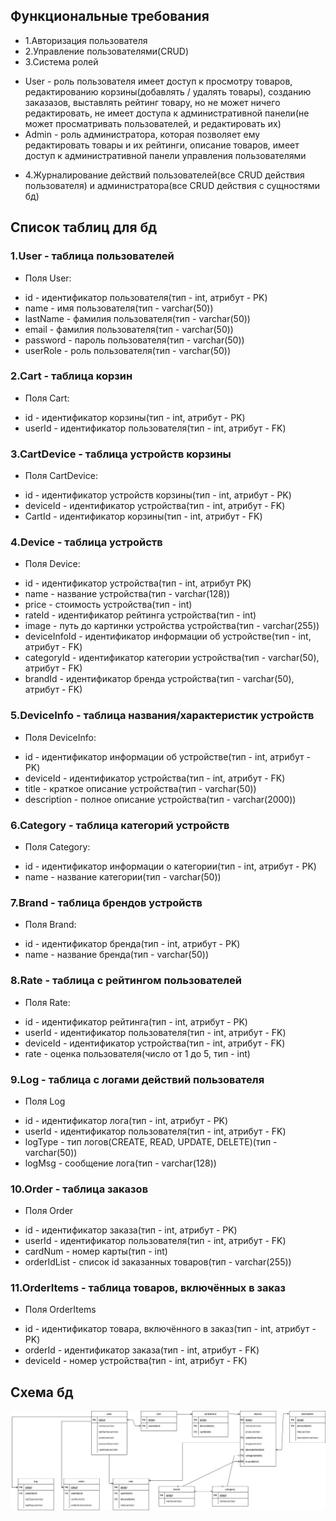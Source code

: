 ## Функциональные требования

* 1.Авторизация пользователя
* 2.Управление пользователями(CRUD)
* 3.Система ролей
+  User - роль пользователя имеет доступ к просмотру товаров, редактированию корзины(добавлять / удалять товары), созданию заказазов, выставлять рейтинг товару, но не может ничего редактировать, не имеет доступа к административной панели(не может просматривать пользователей, и редактировать их)
+  Admin - роль администратора, которая позволяет ему редактировать товары и их рейтинги, описание товаров, имеет доступ к административной панели управления пользователями 
* 4.Журналирование действий пользователей(все CRUD действия пользователя) и администратора(все CRUD действия с сущностями бд)

## Список таблиц для бд
### 1.User - таблица пользователей
* Поля User:
+ id - идентификатор пользователя(тип - int, атрибут - PK)
+ name - имя пользователя(тип - varchar(50))
+ lastName - фамилия пользователя(тип - varchar(50))
+ email - фамилия пользователя(тип - varchar(50))
+ password - пароль пользователя(тип - varchar(50))
+ userRole - роль пользователя(тип - varchar(50))
### 2.Cart - таблица корзин
* Поля Cart:
+ id - идентификатор корзины(тип - int, атрибут - PK)
+ userId - идентификатор пользователя(тип - int, атрибут - FK)
### 3.CartDevice - таблица устройств корзины
* Поля CartDevice:
+ id - идентификатор устройств корзины(тип - int, атрибут - PK)
+ deviceId - идентификатор устройства(тип - int, атрибут - FK)
+ CartId - идентификатор корзины(тип - int, атрибут - FK)
### 4.Device - таблица устройств
* Поля Device:
+ id - идентификатор устройства(тип - int, атрибут PK)
+ name - название устройства(тип - varchar(128))
+ price - стоимость устройства(тип - int)
+ rateId - идентификатор рейтинга устройства(тип - int)
+ image - путь до картинки устройства устройства(тип - varchar(255))
+ deviceInfoId - идентификатор информации об устройстве(тип - int, атрибут - FK)
+ categoryId - идентификатор категории устройства(тип - varchar(50), атрибут - FK)
+ brandId - идентификатор бренда устройства(тип - varchar(50), атрибут - FK)
### 5.DeviceInfo - таблица названия/характеристик устройств
* Поля DeviceInfo:
+ id - идентификатор информации об устройстве(тип - int, атрибут - PK)
+ deviceId - идентификатор устройства(тип - int, атрибут - FK)
+ title - краткое описание устройства(тип - varchar(50))
+ description - полное описание устройства(тип - varchar(2000))
### 6.Category - таблица категорий устройств
* Поля Category:
+ id - идентификатор информации о категории(тип - int, атрибут - PK)
+ name - название категории(тип - varchar(50))
### 7.Brand - таблица брендов устройств
* Поля Brand:
+ id - идентификатор бренда(тип - int, атрибут - PK)
+ name - название бренда(тип - varchar(50))
### 8.Rate - таблица с рейтингом пользователей
* Поля Rate:
+ id - идентификатор рейтинга(тип - int, атрибут - PK)
+ userId - идентификатор пользователя(тип - int, атрибут - FK)
+ deviceId - идентификатор устройства(тип - int, атрибут - FK)
+ rate - оценка пользователя(число от 1 до 5, тип - int)
### 9.Log - таблица с логами действий пользователя
* Поля Log
+ id - идентификатор лога(тип - int, атрибут - PK)
+ userId - идентификатор пользователя(тип - int, атрибут - FK)
+ logType - тип логов(CREATE, READ, UPDATE, DELETE)(тип - varchar(50))
+ logMsg - сообщение лога(тип - varchar(128))
### 10.Order - таблица заказов
* Поля Order
+ id - идентификатор заказа(тип - int, атрибут - PK)
+ userId - идентификатор пользователя(тип - int, атрибут - FK)
+ cardNum - номер карты(тип - int)
+ orderIdList - список id заказанных товаров(тип - varchar(255))
### 11.OrderItems - таблица товаров, включённых в заказ
* Поля OrderItems
+ id - идентификатор товара, включённого в заказ(тип - int, атрибут - PK)
+ orderId - идентификатор заказа(тип - int, атрибут - FK)
+ deviceId - номер устройства(тип - int, атрибут - FK)
## Схема бд
![](Lab1.drawio.png)
